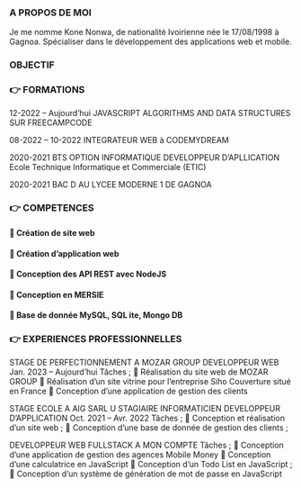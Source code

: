 ### A PROPOS DE MOI

Je me nomme Kone Nonwa, de nationalité Ivoirienne née le 17/08/1998 à Gagnoa. Spécialiser dans le développement des applications web et mobile.

### OBJECTIF



### 👉 FORMATIONS

12-2022 – Aujourd’hui JAVASCRIPT ALGORITHMS AND DATA STRUCTURES SUR FREECAMPCODE

08-2022 – 10-2022 INTEGRATEUR WEB à CODEMYDREAM

2020-2021 BTS OPTION INFORMATIQUE DEVELOPPEUR D’APLLICATION Ecole Technique Informatique et Commerciale (ETIC)

2020-2021 BAC D AU LYCEE MODERNE 1 DE GAGNOA

### 👉 COMPETENCES

#### 🫵	Création de site web
#### 🫵	Création d’application web
#### 🫵	Conception des API REST avec NodeJS
#### 🫵	Conception en MERSIE
#### 🫵	Base de donnée MySQL, SQL ite, Mongo DB

### 👉 EXPERIENCES PROFESSIONNELLES

STAGE DE PERFECTIONNEMENT A MOZAR GROUP
DEVELOPPEUR WEB
Jan. 2023 – Aujourd’hui
Tâches ;
	Réalisation du site web de MOZAR GROUP
	Réalisation d’un site vitrine pour l’entreprise Siho Couverture situé en France
	Conception d’une application de gestion des clients

STAGE ECOLE A AIG SARL U
STAGIAIRE INFORMATICIEN DEVELOPPEUR D’APPLICATION
Oct. 2021 – Avr. 2022
Tâches ;
	Conception et réalisation d’un site web ;
	Conception d’une base de donnée de gestion des clients ;

DEVELOPPEUR WEB FULLSTACK
A MON COMPTE
Tâches ;
	Conception d’une application de gestion des agences Mobile Money
	Conception d’une calculatrice en JavaScript
	Conception d’un Todo List en JavaScript ;
	Conception d’un système de génération de mot de passe en JavaScript



<!--
**Nonwa-Kone/Nonwa-Kone** is a ✨ _special_ ✨ repository because its `README.md` (this file) appears on your GitHub profile.

Here are some ideas to get you started:

- 🔭 I’m currently working on ...
- 🌱 I’m currently learning ...
- 👯 I’m looking to collaborate on ...
- 🤔 I’m looking for help with ...
- 💬 Ask me about ...
- 📫 How to reach me: ...
- 😄 Pronouns: ...
- ⚡ Fun fact: ...
-->
